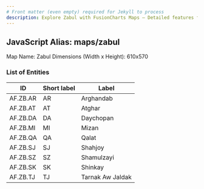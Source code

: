```yaml
---
# Front matter (even empty) required for Jekyll to process
description: Explore Zabul with FusionCharts Maps – Detailed features for seamless integration. Try now & enhance your data visualization today! 
---
```


## JavaScript Alias: maps/zabul

Map Name: Zabul
Dimensions (Width x Height): 610x570





### List of Entities

ID | Short label | Label
---|---|---|
AF.ZB.AR|AR|Arghandab
AF.ZB.AT|AT|Atghar
AF.ZB.DA|DA|Daychopan
AF.ZB.MI|MI|Mizan
AF.ZB.QA|QA|Qalat
AF.ZB.SJ|SJ|Shahjoy
AF.ZB.SZ|SZ|Shamulzayi
AF.ZB.SK|SK|Shinkay
AF.ZB.TJ|TJ|Tarnak Aw Jaldak